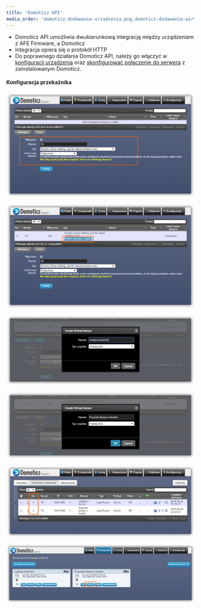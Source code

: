 ```yaml
---
title: 'Domoticz API'
media_order: 'domoticz-dodawanie-urzadzenia.png,domoticz-dodawanie-wirtualnego-czujnika.png,domoticz-dodawanie-wirtualnego-czujnika-formularz.png,domoticz-dodawanie-wirtualnego-przycisku-formularz.png,domoticz-przelaczniki.png,domoticz-urzadzenia.png'
---
```


* Domoticz API umożliwia dwukierunkową integrację między urządzeniem z AFE Firmware, a Domoticz
* Integracja opiera się o protokół HTTP
* Do poprawnego działania Domoticz API, należy go włączyć w [konfiguracji urządzenia](/konfiguracja/konfiguracja-urzadzenia/konfiguracja-urzadzenia) oraz [skonfigurować połączenie do serwera](/konfiguracja/konfiguracja-urzadzenia/konfiguracja-mechanizmow-sterowania/serwer-domoticz) z zainstalowanym Domoticz.

#### Konfiguracja przekaźnika

![](domoticz-dodawanie-urzadzenia.png)

![](domoticz-dodawanie-wirtualnego-czujnika.png)

![](domoticz-dodawanie-wirtualnego-czujnika-formularz.png)

![](domoticz-dodawanie-wirtualnego-przycisku-formularz.png)

![](domoticz-urzadzenia.png)

![](domoticz-przelaczniki.png)